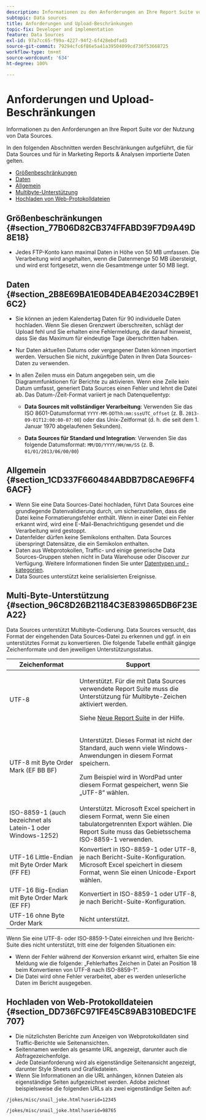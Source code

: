 ```yaml
---
description: Informationen zu den Anforderungen an Ihre Report Suite vor der Nutzung von Data Sources.
subtopic: Data sources
title: Anforderungen und Upload-Beschränkungen
topic-fix: Developer and implementation
feature: Data Sources
exl-id: 97a7cc65-f99a-4227-94f2-6f428ebdfad3
source-git-commit: 79294cfc6f86e5a41a39504099cd730f53668725
workflow-type: tm+mt
source-wordcount: '634'
ht-degree: 100%

---
```


# Anforderungen und Upload-Beschränkungen

Informationen zu den Anforderungen an Ihre Report Suite vor der Nutzung von Data Sources.

In den folgenden Abschnitten werden Beschränkungen aufgeführt, die für Data Sources und für in Marketing Reports &amp; Analysen importierte Daten gelten.

* [Größenbeschränkungen ](/help/import/c-data-sources/datasrc-requirements.md#section_77B06D82CB374FFABD39F7D9A49D8E18)
* [Daten ](/help/import/c-data-sources/datasrc-requirements.md#section_2B8E69BA1E0B4DEAB4E2034C2B9E16C2)
* [Allgemein](/help/import/c-data-sources/datasrc-requirements.md#section_1CD337F660484ABDB7D8CAE96FF46ACF)
* [Multibyte-Unterstützung](/help/import/c-data-sources/datasrc-requirements.md#section_96C8D26B21184C3E839865DB6F23EA22)
* [Hochladen von Web-Protokolldateien](/help/import/c-data-sources/datasrc-requirements.md#section_DD736FC971FE45C89AB310BEDC1FE707)

## Größenbeschränkungen {#section_77B06D82CB374FFABD39F7D9A49D8E18}

* Jedes FTP-Konto kann maximal Daten in Höhe von 50 MB umfassen. Die Verarbeitung wird angehalten, wenn die Datenmenge 50 MB übersteigt, und wird erst fortgesetzt, wenn die Gesamtmenge unter 50 MB liegt.

## Daten  {#section_2B8E69BA1E0B4DEAB4E2034C2B9E16C2}

* Sie können an jedem Kalendertag Daten für 90 individuelle Daten hochladen. Wenn Sie diesen Grenzwert überschreiten, schlägt der Upload fehl und Sie erhalten eine Fehlermeldung, die darauf hinweist, dass Sie das Maximum für eindeutige Tage überschritten haben.
* Nur Daten aktuellen Datums oder vergangener Daten können importiert werden. Versuchen Sie nicht, zukünftige Daten in Ihren Data Sources-Daten zu verwenden.
* In allen Zeilen muss ein Datum angegeben sein, um die Diagrammfunktionen für Berichte zu aktivieren. Wenn eine Zeile kein Datum umfasst, generiert Data Sources einen Fehler und lehnt die Datei ab. Das Datum-/Zeit-Format variiert je nach Datenquellentyp:

   * **Data Sources mit vollständiger Verarbeitung**: Verwenden Sie das ISO 8601-Datumsformat `YYYY-MM-DDThh:mm:ss±UTC_offset` (z. B. `2013-09-01T12:00:00-07:00`) oder das Unix-Zeitformat (d. h. die seit dem 1. Januar 1970 abgelaufenen Sekunden).

   * **Data Sources für Standard und Integration**: Verwenden Sie das folgende Datumsformat: `MM/DD/YYYY/HH/mm/SS` (z. B. `01/01/2013/06/00/00`)

## Allgemein {#section_1CD337F660484ABDB7D8CAE96FF46ACF}

* Wenn Sie eine Data Sources-Datei hochladen, führt Data Sources eine grundlegende Datenvalidierung durch, um sicherzustellen, dass die Datei keine Formatierungsfehler enthält. Wenn in einer Datei ein Fehler erkannt wird, wird eine E-Mail-Benachrichtigung gesendet und die Verarbeitung wird gestoppt.
* Datenfelder dürfen keine Semikolons enthalten. Data Sources überspringt Datensätze, die ein Semikolon enthalten.
* Daten aus Webprotokollen, Traffic- und einige generische Data Sources-Gruppen stehen nicht in Data Warehouse oder Discover zur Verfügung. Weitere Informationen finden Sie unter [Datentypen und -kategorien](/help/import/c-data-sources/c-datasrc-types/datasrc-categories.md).
* Data Sources unterstützt keine serialisierten Ereignisse.

## Multi-Byte-Unterstützung {#section_96C8D26B21184C3E839865DB6F23EA22}

Data Sources unterstützt Multibyte-Codierung. Data Sources versucht, das Format der eingehenden Data Sources-Datei zu erkennen und ggf. in ein unterstütztes Format zu konvertieren. Die folgende Tabelle enthält gängige Zeichenformate und den jeweiligen Unterstützungsstatus.

<table id="table_F9E685D7EEAB49A9ABAD622AE630EC21"> 
 <thead> 
  <tr> 
   <th colname="col1" class="entry"> Zeichenformat </th> 
   <th colname="col2" class="entry"> Support </th> 
  </tr> 
 </thead>
 <tbody> 
  <tr> 
   <td colname="col1"> UTF-8 </td> 
   <td colname="col2"> <p>Unterstützt. Für die mit Data Sources verwendete Report Suite muss die Unterstützung für Multibyte-Zeichen aktiviert werden. </p> <p>Siehe <a href="https://experienceleague.adobe.com/docs/analytics/admin/manage-report-suites/new-report-suite/new-report-suite.html?lang=de"  >Neue Report Suite</a> in der Hilfe. </p> </td> 
  </tr> 
  <tr> 
   <td colname="col1"> UTF-8 mit Byte Order Mark (EF BB BF) </td> 
   <td colname="col2"> <p>Unterstützt. Dieses Format ist nicht der Standard, auch wenn viele Windows-Anwendungen in diesem Format speichern. </p> <p>Zum Beispiel wird in WordPad unter diesem Format gespeichert, wenn Sie „UTF-8“ wählen. </p> </td> 
  </tr> 
  <tr> 
   <td colname="col1"> ISO-8859-1 (auch bezeichnet als Latein-1 oder Windows-1252) </td> 
   <td colname="col2"> Unterstützt. Microsoft Excel speichert in diesem Format, wenn Sie einen tabulatorgetrennten Export wählen. Die Report Suite muss das Gebietsschema ISO-8859-1 verwenden. </td> 
  </tr> 
  <tr> 
   <td colname="col1"> UTF-16 Little-Endian mit Byte Order Mark (FF FE) </td> 
   <td colname="col2"> Konvertiert in ISO-8859-1 oder UTF-8, je nach Bericht-Suite-Konfiguration. Microsoft Excel speichert in diesem Format, wenn Sie einen Unicode-Export wählen. </td> 
  </tr> 
  <tr> 
   <td colname="col1"> UTF-16 Big-Endian mit Byte Order Mark (EF FF) </td> 
   <td colname="col2"> Konvertiert in ISO-8859-1 oder UTF-8, je nach Bericht-Suite-Konfiguration. </td> 
  </tr> 
  <tr> 
   <td colname="col1"> UTF-16 ohne Byte Order Mark </td> 
   <td colname="col2"> Nicht unterstützt. </td> 
  </tr> 
 </tbody> 
</table>

Wenn Sie eine UTF-8- oder ISO-8859-1-Datei einreichen und Ihre Bericht-Suite dies nicht unterstützt, tritt eine der folgenden Situationen ein:

* Wenn der Fehler während der Konversion erkannt wird, erhalten Sie eine Meldung wie die folgende: „Fehlerhaftes Zeichen in Datei an Position 18 beim Konvertieren von UTF-8 nach ISO-8859-1“.
* Die Datei wird ohne Fehler verarbeitet, aber es werden unleserliche Daten im Bericht ausgegeben.

## Hochladen von Web-Protokolldateien  {#section_DD736FC971FE45C89AB310BEDC1FE707}

* Die nützlichsten Berichte zum Anzeigen von Webprotokolldaten sind Traffic-Berichte wie Seitenansichten.
* Seitennamen werden als gesamte URL angezeigt, darunter auch die Abfragezeichenfolge.
* Jede Dateianforderung wird als eigenständige Seitenansicht angezeigt, darunter Style Sheets und Grafikdateien.
* Wenn Sie Informationen an die URL anhängen, können Dateien als eigenständige Seiten aufgezeichnet werden. Adobe zeichnet beispielsweise die folgenden URLs als zwei eigenständige Seiten auf:

`/jokes/misc/snail_joke.html?userid=12345`

`/jokes/misc/snail_joke.html?userid=98765`
